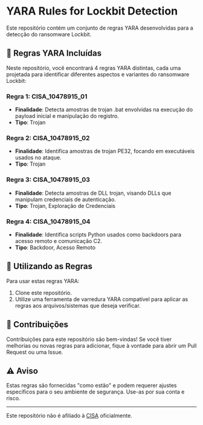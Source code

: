 # YARA Rules for Lockbit Detection

Este repositório contém um conjunto de regras YARA desenvolvidas para a detecção do ransomware Lockbit.

## 📜 Regras YARA Incluídas

Neste repositório, você encontrará 4 regras YARA distintas, cada uma projetada para identificar diferentes aspectos e variantes do ransomware Lockbit:

### Regra 1: CISA_10478915_01
- **Finalidade**: Detecta amostras de trojan .bat envolvidas na execução do payload inicial e manipulação do registro.
- **Tipo**: Trojan

### Regra 2: CISA_10478915_02
- **Finalidade**: Identifica amostras de trojan PE32, focando em executáveis usados no ataque.
- **Tipo**: Trojan

### Regra 3: CISA_10478915_03
- **Finalidade**: Detecta amostras de DLL trojan, visando DLLs que manipulam credenciais de autenticação.
- **Tipo**: Trojan, Exploração de Credenciais

### Regra 4: CISA_10478915_04
- **Finalidade**: Identifica scripts Python usados como backdoors para acesso remoto e comunicação C2.
- **Tipo**: Backdoor, Acesso Remoto

## 🚀 Utilizando as Regras

Para usar estas regras YARA:

1. Clone este repositório.
2. Utilize uma ferramenta de varredura YARA compatível para aplicar as regras aos arquivos/sistemas que deseja verificar.

## 📢 Contribuições

Contribuições para este repositório são bem-vindas! Se você tiver melhorias ou novas regras para adicionar, fique à vontade para abrir um Pull Request ou uma Issue.

## ⚠️ Aviso

Estas regras são fornecidas "como estão" e podem requerer ajustes específicos para o seu ambiente de segurança. Use-as por sua conta e risco.

---

Este repositório não é afiliado à [CISA](https://www.cisa.gov/news-events/cybersecurity-advisories/aa23-075a) oficialmente.
